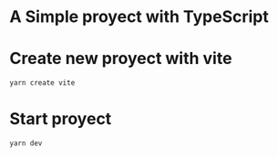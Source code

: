 # A Simple proyect with TypeScript

# Create new proyect with vite
```
yarn create vite
```

# Start proyect
```
yarn dev
```